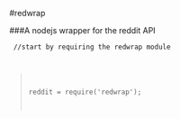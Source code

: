 #redwrap

###A nodejs wrapper for the reddit API

<code> //start by requiring the redwrap module

>reddit = require('redwrap');
</code>




